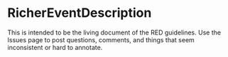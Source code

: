 # RicherEventDescription
This is intended to be the living document of the RED guidelines.  Use the Issues page to post questions, comments, and things that seem inconsistent or hard to annotate.
